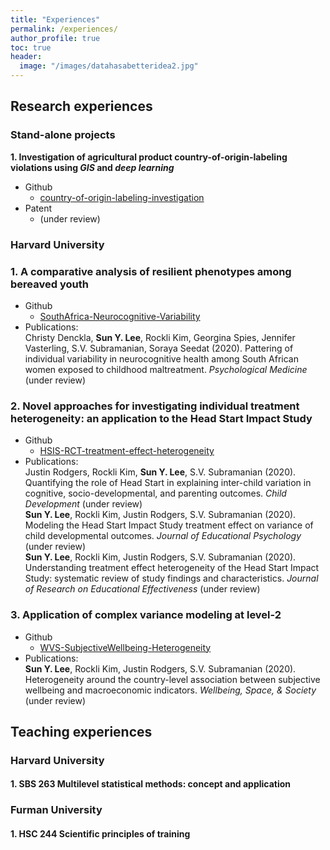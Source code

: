 ```yaml
---
title: "Experiences"
permalink: /experiences/
author_profile: true
toc: true
header:
  image: "/images/datahasabetteridea2.jpg"
---
```

## Research experiences
### Stand-alone projects
__1. Investigation of agricultural product country-of-origin-labeling violations using *GIS* and *deep learning*__
* Github
  * [country-of-origin-labeling-investigation](https://github.com/sunyeoplee/country-of-origin-labeling-investigation)
* Patent
  * (under review)

### Harvard University
### 1. A comparative analysis of resilient phenotypes among bereaved youth 
* Github
  * [SouthAfrica-Neurocognitive-Variability](https://github.com/sunyeoplee/SouthAfrica-Neurocognitive-Variability)
* Publications:  
Christy Denckla, **Sun Y. Lee**, Rockli Kim,  Georgina Spies, Jennifer Vasterling, S.V. Subramanian, Soraya Seedat (2020). Pattering of individual variability in neurocognitive health among South African women exposed to childhood maltreatment. *Psychological Medicine* (under review)

### 2. Novel approaches for investigating individual treatment heterogeneity: an application to the Head Start Impact Study  
* Github
  * [HSIS-RCT-treatment-effect-heterogeneity](https://github.com/sunyeoplee/HSIS-RCT-treatment-effect-heterogeneity)
* Publications:  
Justin Rodgers, Rockli Kim, **Sun Y. Lee**, S.V. Subramanian (2020). Quantifying the role of Head Start in explaining inter-child variation in cognitive, socio-developmental, and parenting outcomes. *Child Development* (under review)  
**Sun Y. Lee**, Rockli Kim, Justin Rodgers, S.V. Subramanian (2020). Modeling the Head Start Impact Study treatment effect on variance of child developmental outcomes. *Journal of Educational Psychology* (under review)  
**Sun Y. Lee**, Rockli Kim, Justin Rodgers, S.V. Subramanian (2020). Understanding treatment effect heterogeneity of the Head Start Impact Study: systematic review of study findings and characteristics. *Journal of Research on Educational Effectiveness* (under review)

### 3. Application of complex variance modeling at level-2
* Github
  * [WVS-SubjectiveWellbeing-Heterogeneity](https://github.com/sunyeoplee/WVS-SubjectiveWellbeing-Heterogeneity)
* Publications:  
**Sun Y. Lee**, Rockli Kim, Justin Rodgers, S.V. Subramanian (2020). Heterogeneity around the country-level association between subjective wellbeing and macroeconomic indicators. *Wellbeing, Space, & Society* (under review)  

## Teaching experiences
### Harvard University
#### 1. SBS 263 Multilevel statistical methods: concept and application  

### Furman University
#### 1. HSC 244 Scientific principles of training



